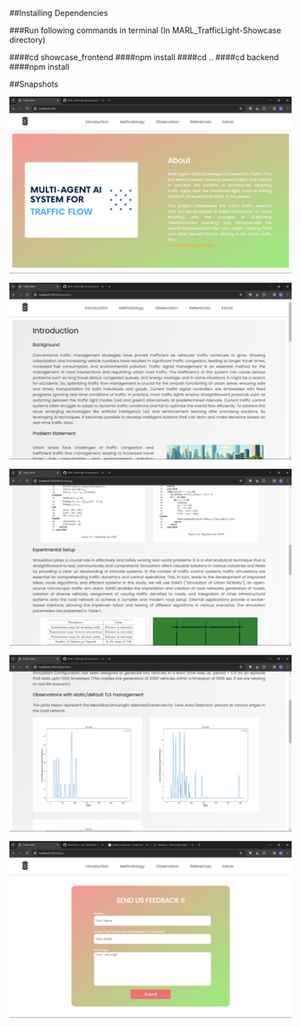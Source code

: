 ##Installing Dependencies

###Run following commands in terminal (In MARL_TrafficLight-Showcase directory)

####cd showcase_frontend
####npm install
####cd ..
####cd backend
####npm install

##Snapshots

![homepage](homepage.png)

![introduction](introduction.png)

![methodology](methodology.png)

![observation](observation.png)

![extras](extras.png)
